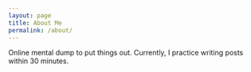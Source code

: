```yaml
---
layout: page
title: About Me
permalink: /about/
---
```


Online mental dump to put things out. Currently, I practice writing posts within 30 minutes.
